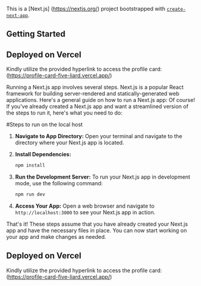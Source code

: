 This is a [Next.js] (https://nextjs.org/) project bootstrapped with [`create-next-app`](https://github.com/vercel/next.js/tree/canary/packages/create-next-app).



## Getting Started

## Deployed on Vercel

Kindly utilize the provided hyperlink to access the profile card: (https://profile-card-five-liard.vercel.app/)

Running a Next.js app involves several steps. Next.js is a popular React framework for building server-rendered and statically-generated web applications. Here's a general guide on how to run a Next.js app:
Of course! If you've already created a Next.js app and want a streamlined version of the steps to run it, here's what you need to do:

#Steps to run on the local host

1. **Navigate to App Directory:**
   Open your terminal and navigate to the directory where your Next.js app is located.

2. **Install Dependencies:**
   
   
   ```bash
   npm install
   ```

3. **Run the Development Server:**
   To run your Next.js app in development mode, use the following command:
   
   ```bash
   npm run dev
   ```

4. **Access Your App:**
   Open a web browser and navigate to `http://localhost:3000` to see your Next.js app in action.

That's it! These steps assume that you have already created your Next.js app and have the necessary files in place. You can now start working on your app and make changes as needed.


## Deployed on Vercel

Kindly utilize the provided hyperlink to access the profile card: (https://profile-card-five-liard.vercel.app/)
